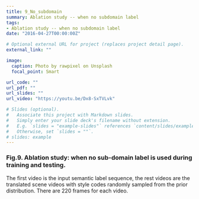 ```yaml
---
title: 9_No_subdomain
summary: Ablation study -- when no subdomain label
tags:
- Ablation study -- when no subdomain label
date: "2016-04-27T00:00:00Z"

# Optional external URL for project (replaces project detail page).
external_link: ""

image:
  caption: Photo by rawpixel on Unsplash
  focal_point: Smart

url_code: ""
url_pdf: ""
url_slides: ""
url_video: "https://youtu.be/Dx8-SxTVLvk"

# Slides (optional).
#   Associate this project with Markdown slides.
#   Simply enter your slide deck's filename without extension.
#   E.g. `slides = "example-slides"` references `content/slides/example-slides.md`.
#   Otherwise, set `slides = ""`.
# slides: example
---
```


### Fig.9. Ablation study: when no sub-domain label is used during training and testing.
The first video is the input semantic label sequence, the rest videos are the translated scene videos with style codes randomly sampled from the prior distribution. There are 220 frames for each video.
